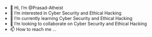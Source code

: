 - 👋 Hi, I’m @Prasad-Atheist
- 👀 I’m interested in Cyber Security and Ethical Hacking
- 🌱 I’m currently learning Cyber Security and Ethical Hacking
- 💞️ I’m looking to collaborate on Cyber Security and Ethical Hacking
- 📫 How to reach me ...

<!---
Prasad-Atheist/Prasad-Atheist is a ✨ special ✨ repository because its `README.md` (this file) appears on your GitHub profile.
You can click the Preview link to take a look at your changes.
--->
